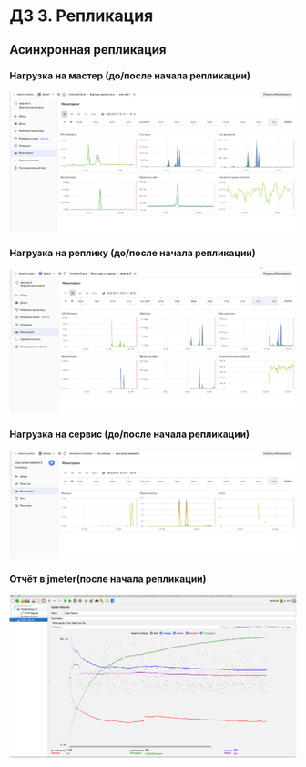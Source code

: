 # ДЗ 3. Репликация

## Асинхронная репликация

### Нагрузка на мастер (до/после начала репликации)

![](./master-before-after-async.png)

### Нагрузка на реплику (до/после начала репликации)

![](./slave-before-after-async.png)

### Нагрузка на сервис (до/после начала репликации)

![](./service-async.png)

### Отчёт в jmeter(после начала репликации)

![](./jmeter-async.png)

